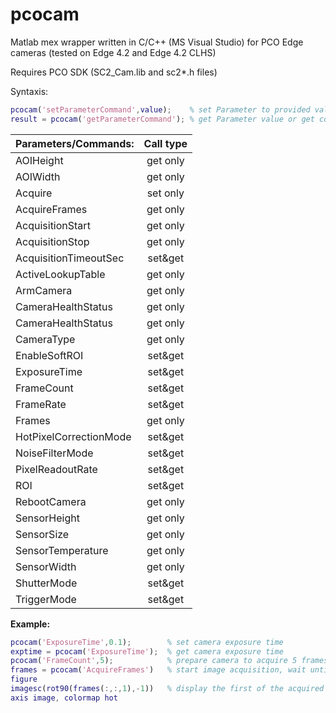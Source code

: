 # pcocam
Matlab mex wrapper written in C/C++ (MS Visual Studio) for PCO Edge cameras (tested on Edge 4.2 and Edge 4.2 CLHS)

Requires PCO SDK (SC2_Cam.lib and sc2*.h files)

Syntaxis:
~~~Matlab
pcocam('setParameterCommand',value); 	% set Parameter to provided value or execute command
result = pcocam('getParameterCommand');	% get Parameter value or get command output
~~~

| Parameters/Commands:		| Call type |
| :---						| :----:	|
| AOIHeight					| get only	|
| AOIWidth					| get only	|
| Acquire					| set only	|
| AcquireFrames				| get only	|
| AcquisitionStart			| get only	|
| AcquisitionStop			| get only	|
| AcquisitionTimeoutSec		| set&get	|
| ActiveLookupTable			| get only	|
| ArmCamera					| get only	|
| CameraHealthStatus		| get only	|
| CameraHealthStatus		| get only	|
| CameraType				| get only	|
| EnableSoftROI				| set&get	|
| ExposureTime				| set&get	|
| FrameCount				| set&get	|
| FrameRate					| set&get	|
| Frames					| get only	|
| HotPixelCorrectionMode	| set&get	|
| NoiseFilterMode			| set&get	|
| PixelReadoutRate			| set&get	|
| ROI						| set&get	|
| RebootCamera				| get only	|
| SensorHeight				| get only	|
| SensorSize				| get only	|
| SensorTemperature			| get only	|
| SensorWidth				| get only	|
| ShutterMode				| set&get	|
| TriggerMode				| set&get	|


**Example:**
~~~Matlab
pcocam('ExposureTime',0.1);        % set camera exposure time
exptime = pcocam('ExposureTime');  % get camera exposure time
pcocam('FrameCount',5);	           % prepare camera to acquire 5 frames next time
frames = pcocam('AcquireFrames')   % start image acquisition, wait until finished and return all frames as 3D array
figure
imagesc(rot90(frames(:,:,1),-1))   % display the first of the acquired frames
axis image, colormap hot
~~~